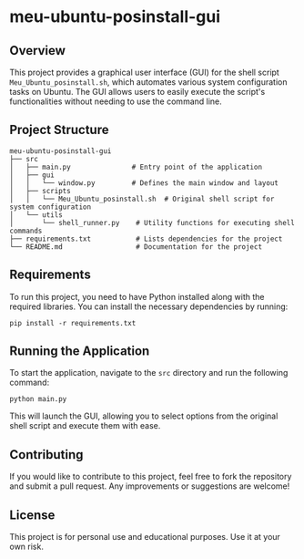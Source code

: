 # meu-ubuntu-posinstall-gui

## Overview
This project provides a graphical user interface (GUI) for the shell script `Meu_Ubuntu_posinstall.sh`, which automates various system configuration tasks on Ubuntu. The GUI allows users to easily execute the script's functionalities without needing to use the command line.

## Project Structure
```
meu-ubuntu-posinstall-gui
├── src
│   ├── main.py               # Entry point of the application
│   ├── gui
│   │   └── window.py         # Defines the main window and layout
│   ├── scripts
│   │   └── Meu_Ubuntu_posinstall.sh  # Original shell script for system configuration
│   └── utils
│       └── shell_runner.py    # Utility functions for executing shell commands
├── requirements.txt           # Lists dependencies for the project
└── README.md                  # Documentation for the project
```

## Requirements
To run this project, you need to have Python installed along with the required libraries. You can install the necessary dependencies by running:

```
pip install -r requirements.txt
```

## Running the Application
To start the application, navigate to the `src` directory and run the following command:

```
python main.py
```

This will launch the GUI, allowing you to select options from the original shell script and execute them with ease.

## Contributing
If you would like to contribute to this project, feel free to fork the repository and submit a pull request. Any improvements or suggestions are welcome!

## License
This project is for personal use and educational purposes. Use it at your own risk.